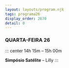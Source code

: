 ```yaml
---
layout: layouts/program.njk
tags: programa26
display_order: 2670
detail: 0
---
```

### QUARTA-FEIRA 26  
::: center
14h 15m – 15h 00m  

**Simpósio Satélite** – Lilly
:::